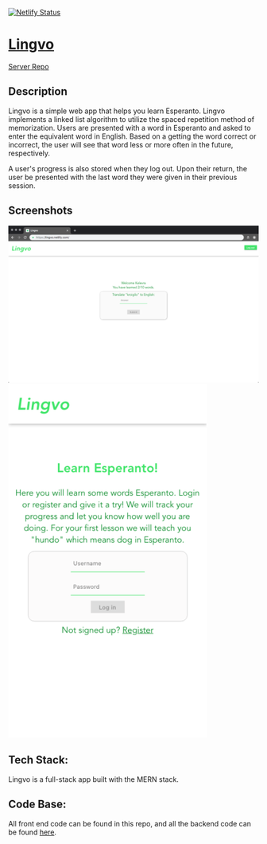 [![Netlify Status](https://api.netlify.com/api/v1/badges/d1bc0265-e16f-4ebb-8ac6-e831a59fe0aa/deploy-status)](https://app.netlify.com/sites/lingvo/deploys)
# [Lingvo](https://lingvo.netlify.com/)
[Server Repo](https://github.com/murdisto/lingvo-server)
 

## Description
  Lingvo is a simple web app that helps you learn Esperanto. Lingvo implements
  a linked list algorithm to utilize the spaced repetition method of memorization.
  Users are presented with a word in Esperanto and asked to enter the equivalent
  word in English. Based on a getting the word correct or incorrect, the user will
  see that word less or more often in the future, respectively.

  A user's progress is also stored when they log out. Upon their return, the user
  be presented with the last word they were given in their previous session.

## Screenshots
<img src="screenShots/lingvodesk.png" alt="sign in" width="800px" />
<br />
<img src="screenShots/lingvomob.png" alt="" width="400px" />

## Tech Stack:
  Lingvo is a full-stack app built with the MERN stack.

## Code Base:
All front end code can be found in this repo, and all the backend code can be found [here](https://github.com/murdisto/lingvo-server).
